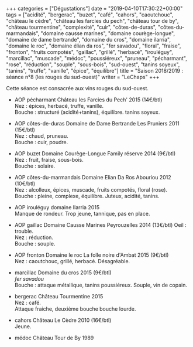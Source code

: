+++
categories = ["Dégustations"]
date = "2019-04-10T17:30:22+00:00"
tags = ["acidité", "bergerac", "buzet", "café", "cahors", "caoutchouc", "château le cèdre", "château les farcies du pech", "château tour de by", "château tourmentine", "complexité", "cuir", "côtes-de-duras", "côtes-du-marmandais", "domaine causse marines", "domaine courège-longue", "domaine de dame bertrande", "domaine du cros", "domaine ilarria", "domaine le roc", "domaine élian da ros", "fer savadou", "floral", "fraise", "fronton", "fruits compotés", "gaillac", "grillé", "herbacé", "irouléguy", "marcillac", "muscade", "médoc", "poussiéreux", "pruneau", "pécharmant", "rose", "réduction", "souple", "sous-bois", "sud-ouest", "tanins soyeux", "tanins", "truffe", "vanille", "épice", "équilibre"] 
title = "Saison 2018/2019 : séance n°8 (les rouges du sud-ouest)"
writer = "LeChaps"
+++

Cette séance est consacrée aux vins rouges du sud-ouest.

* AOP pécharmant Château les Farcies du Pech' 2015 (14€/btl) <i class="fa fa-plus-circle"></i>  
Nez : épices, herbacé, truffe, vanille.  
Bouche : structuré (acidité+tanins), équilibre. tanins soyeux.

* AOP côtes-de-duras Domaine de Dame Bertrande Les Pruniers 2011 (15€/btl)  
Nez : chaud, pruneau.  
Bouche : cuir, poudre.

* AOP buzet Domaine Courège-Longue Family réserve 2014 (9€/btl)  
Nez : fruit, fraise, sous-bois.  
Bouche : solaire.

* AOP côtes-du-marmandais Domaine Elian Da Ros Abouriou 2012 (10€/btl) <i class="fa fa-plus-circle"></i> <i class="fa fa-plus-circle"></i>  
Nez : alcolleux, épices, muscade, fruits compotés, floral (rose).  
Bouche : pleine, complexe, équilibre. Juteux, acidité, tanins.

* AOP irouléguy domaine Ilarria 2015  
Manque de rondeur. Trop jeune, tannique, pas en place.

* AOP gaillac Domaine Causse Marines Peyrouzelles 2014 (13€/btl) <i class="fa fa-minus-circle"></i>
Oeil : trouble.  
Nez : réduction.  
Bouche : souple.

* AOP fronton Domaine le roc La folle noire d'Ambat 2015 (9€/btl)  
Nez : caoutchouc, grillé, herbacé.
Désagréable.

* marcillac Domaine du cros 2015 (9€/btl)  
_fer savadou_  
Bouche : attaque métallique, tanins poussiéreux. Souple, vin de copain.

* bergerac Château Tourmentine 2015  
Nez : café.  
Attaque fraiche, deuxième bouche bouche lourde.

* cahors Château Le Cèdre 2010 (16€/btl)  
Jeune.

* médoc Château Tour de By 1989
